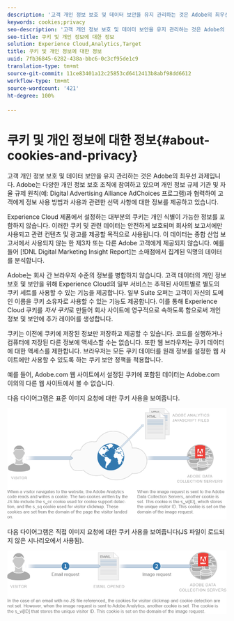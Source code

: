 ```yaml
---
description: '고객 개인 정보 보호 및 데이터 보안을 유지 관리하는 것은 Adobe의 최우선 과제입니다. Adobe는 다양한 개인 정보 보호 조직에 참여하고 있으며 개인 정보 규제 기관 및 자율 규제 원칙(예: Digital Advertising Alliance AdChoices 프로그램)과 협력하여 고객에게 정보 사용 방법과 사용과 관련한 선택 사항에 대한 정보를 제공하고 있습니다.'
keywords: cookies;privacy
seo-description: '고객 개인 정보 보호 및 데이터 보안을 유지 관리하는 것은 Adobe의 최우선 과제입니다. Adobe는 다양한 개인 정보 보호 조직에 참여하고 있으며 개인 정보 규제 기관 및 자율 규제 원칙(예: Digital Advertising Alliance AdChoices 프로그램)과 협력하여 고객에게 정보 사용 방법과 사용과 관련한 선택 사항에 대한 정보를 제공하고 있습니다.'
seo-title: 쿠키 및 개인 정보에 대한 정보
solution: Experience Cloud,Analytics,Target
title: 쿠키 및 개인 정보에 대한 정보
uuid: 7fb36845-6282-438a-bbc6-0c3cf95de1c9
translation-type: tm+mt
source-git-commit: 11ce83401a12c25853cd6412413b8abf98dd6612
workflow-type: tm+mt
source-wordcount: '421'
ht-degree: 100%

---
```



# 쿠키 및 개인 정보에 대한 정보{#about-cookies-and-privacy}

고객 개인 정보 보호 및 데이터 보안을 유지 관리하는 것은 Adobe의 최우선 과제입니다. Adobe는 다양한 개인 정보 보호 조직에 참여하고 있으며 개인 정보 규제 기관 및 자율 규제 원칙(예: Digital Advertising Alliance AdChoices 프로그램)과 협력하여 고객에게 정보 사용 방법과 사용과 관련한 선택 사항에 대한 정보를 제공하고 있습니다.

Experience Cloud 제품에서 설정하는 대부분의 쿠키는 개인 식별이 가능한 정보를 포함하지 않습니다. 이러한 쿠키 및 관련 데이터는 안전하게 보호되며 회사의 보고서에만 사용되고 관련 컨텐츠 및 광고를 제공할 목적으로 사용됩니다. 이 데이터는 종합 산업 보고서에서 사용되지 않는 한 제3자 또는 다른 Adobe 고객에게 제공되지 않습니다. 예를 들어 [!DNL Digital Marketing Insight Report]는 소매점에서 집계된 익명의 데이터를 분석합니다.

Adobe는 회사 간 브라우저 수준의 정보를 병합하지 않습니다. 고객 데이터의 개인 정보 보호 및 보안을 위해 Experience Cloud의 일부 서비스는 추적된 사이트별로 별도의 쿠키 세트를 사용할 수 있는 기능을 제공합니다. 일부 Suite 오퍼는 고객이 자신의 도메인 이름을 쿠키 소유자로 사용할 수 있는 기능도 제공합니다. 이를 통해 Experience Cloud 쿠키를 *자사 쿠키*&#x200B;로 만들어 회사 사이트에 영구적으로 속하도록 함으로써 개인 정보 및 보안에 추가 레이어를 생성합니다.

쿠키는 이전에 쿠키에 저장된 정보만 저장하고 제공할 수 있습니다. 코드를 실행하거나 컴퓨터에 저장된 다른 정보에 액세스할 수는 없습니다. 또한 웹 브라우저는 쿠키 데이터에 대한 액세스를 제한합니다. 브라우저는 모든 쿠키 데이터를 원래 정보를 설정한 웹 사이트에만 사용할 수 있도록 하는 쿠키 보안 정책을 적용합니다.

예를 들어, Adobe.com 웹 사이트에서 설정된 쿠키에 포함된 데이터는 Adobe.com 이외의 다른 웹 사이트에서 볼 수 없습니다.

다음 다이어그램은 표준 이미지 요청에 대한 쿠키 사용을 보여줍니다.

![](assets/CookiesProcessGraphic-01.png)

다음 다이어그램은 직접 이미지 요청에 대한 쿠키 사용을 보여줍니다(JS 파일이 로드되지 않은 시나리오에서 사용됨).

![](assets/CookiesProcessGraphic2.png)

